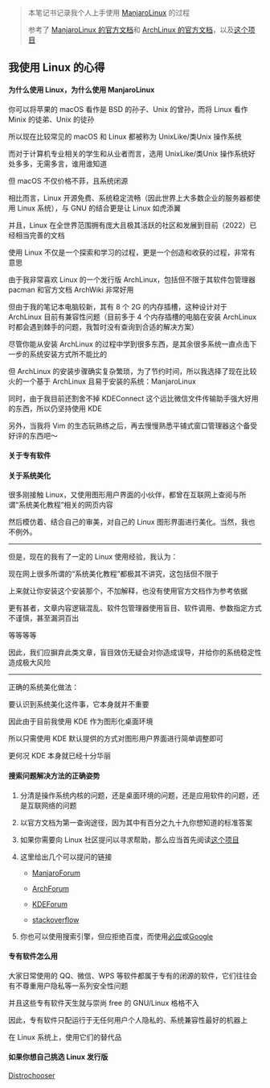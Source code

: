 
> 本笔记书记录我个人上手使用 [ManjaroLinux](https://manjaro.org/) 的过程
>
> 参考了 [ManjaroLinux 的官方文档](https://wiki.manjaro.org/index.php/Main_Page)和 [ArchLinux 的官方文档](https://wiki.archlinux.org/)，以及[这个项目](https://github.com/ArchLinuxStudio/ArchLinuxTutorial)

## 我使用 Linux 的心得

#### 为什么使用 Linux，为什么使用 ManjaroLinux

你可以将苹果的 macOS 看作是 BSD 的孙子、Unix 的曾孙，而将 Linux 看作 Minix 的徒弟、Unix 的徒孙

所以现在比较常见的 macOS 和 Linux 都被称为 UnixLike/类Unix 操作系统

而对于计算机专业相关的学生和从业者而言，选用 UnixLike/类Unix 操作系统好处多多，无需多言，谁用谁知道

但 macOS 不仅价格不菲，且系统闭源

相比而言，Linux 开源免费、系统稳定流畅（因此世界上大多数企业的服务器都使用 Linux 系统），与 GNU 的结合更是让 Linux 如虎添翼

并且，Linux 在全世界范围拥有庞大且极其活跃的社区和发展到目前（2022）已经相当完善的文档

使用 Linux 不仅是一个探索和学习的过程，更是一个创造和收获的过程，非常有意思

由于我非常喜欢 Linux 的一个发行版 ArchLinux，包括但不限于其软件包管理器 pacman 和官方文档 ArchWiki 非常好用

但由于我的笔记本电脑较新，其有 8 个 2G 的内存插槽，这种设计对于 ArchLinux 目前有兼容性问题（目前多于 4 个内存插槽的电脑在安装 ArchLinux 时都会遇到棘手的问题，我暂时没有查询到合适的解决方案）

尽管你能从安装 ArchLinux 的过程中学到很多东西，是其余很多系统一直点击下一步的系统安装方式所不能比的

但 ArchLinux 的安装步骤确实复杂繁琐，为了节约时间，所以我选择了现在比较火的一个基于 ArchLinux 且易于安装的系统：ManjaroLinux

同时，由于我目前还割舍不掉 KDEConnect 这个远比微信文件传输助手强大好用的东西，所以仍坚持使用 KDE

另外，当我将 Vim 的生态玩熟练之后，再去慢慢熟悉平铺式窗口管理器这个备受好评的东西吧～

#### 关于专有软件


#### 关于系统美化

很多刚接触 Linux，又使用图形用户界面的小伙伴，都曾在互联网上查阅与所谓“系统美化教程”相关的网页内容

然后模仿着、结合自己的审美，对自己的 Linux 图形界面进行美化。当然，我也不例外。

---

但是，现在的我有了一定的 Linux 使用经验，我认为：

现在网上很多所谓的“系统美化教程”都极其不讲究，这包括但不限于

上来就让你安装这个安装那个，不加解释，也没有使用官方文档作为参考依据

更有甚者，文章内容逻辑混乱、软件包管理器使用盲目、软件调用、参数指定方式不谨慎，甚至漏洞百出

等等等等

因此，我们应摒弃此类文章，盲目效仿无疑会对你造成误导，并给你的系统稳定性造成极大风险

---

正确的系统美化做法：

要认识到系统美化这件事，它本身就并不重要

因此由于目前我使用 KDE 作为图形化桌面环境

所以只需使用 KDE 默认提供的方式对图形用户界面进行简单调整即可

更何况 KDE 本身就已经十分华丽

#### 搜索问题解决方法的正确姿势

1. 分清是操作系统内核的问题，还是桌面环境的问题，还是应用软件的问题，还是互联网络的问题

2. 以官方文档为第一查询途径，因为其中有百分之九十九你想知道的标准答案

3. 如果你需要向 Linux 社区提问以寻求帮助，那么应当首先阅读[这个项目](https://github.com/tangx/Stop-Ask-Questions-The-Stupid-Ways)

4. 这里给出几个可以提问的链接

    - [ManjaroForum](https://forum.manjaro.org/)

    - [ArchForum](https://bbs.archlinux.org/)

    - [KDEForum](https://forum.kde.org/)

    - [stackoverflow](https://stackoverflow.com/)

5. 你也可以使用搜索引擎，但应拒绝百度，而使用[必应](https://www.bing.com/)或[Google](https://www.google.com/)

#### 专有软件怎么用

大家日常使用的 QQ、微信、WPS 等软件都属于专有的闭源的软件，它们往往会有不尊重用户隐私等一系列安全性问题

并且这些专有软件天生就与崇尚 free 的 GNU/Linux 格格不入

因此，专有软件只配运行于无任何用户个人隐私的、系统兼容性最好的机器上

在 Linux 系统上，使用它们的替代品

#### 如果你想自己挑选 Linux 发行版

[Distrochooser](https://distrochooser.de/)

